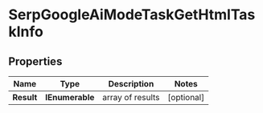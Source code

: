 # SerpGoogleAiModeTaskGetHtmlTaskInfo


## Properties

| Name | Type | Description | Notes |
|------------ | ------------- | ------------- | -------------|
**Result** | **IEnumerable<SerpGoogleAiModeTaskGetHtmlResultInfo>** | array of results |[optional]|